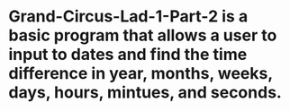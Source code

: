 # Grand-Circus-Lad-1-Part-2 is a basic program that allows a user to input to dates and find the time difference in year, months, weeks, days, hours, mintues, and seconds. 

